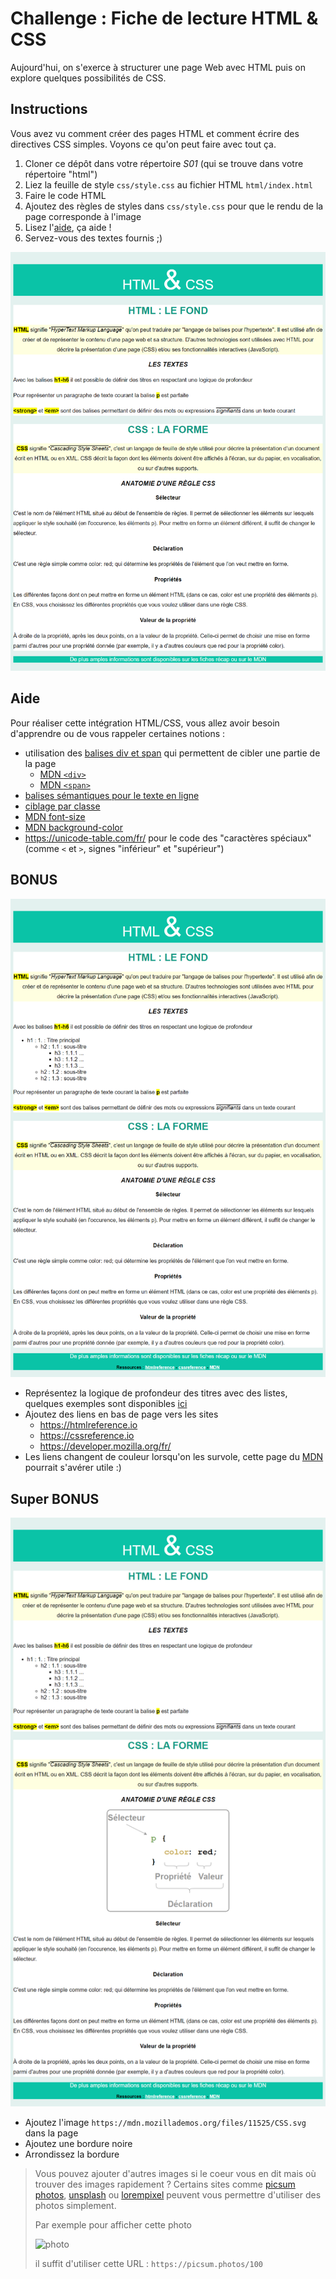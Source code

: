 # Challenge : Fiche de lecture HTML & CSS

Aujourd'hui, on s'exerce à structurer une page Web avec HTML puis on explore quelques possibilités de CSS.

## Instructions

Vous avez vu comment créer des pages HTML et comment écrire des directives CSS simples. Voyons ce qu'on peut faire avec tout ça.

1. Cloner ce dépôt dans votre répertoire _S01_ (qui se trouve dans votre répertoire "html")
2. Liez la feuille de style `css/style.css` au fichier HTML `html/index.html`
3. Faire le code HTML
4. Ajoutez des règles de styles dans `css/style.css` pour que le rendu de la page corresponde à l'image
5. Lisez l'[aide](#aide), ça aide !
6. Servez-vous des textes fournis ;)

![resultat](resultat.png)

## Aide

Pour réaliser cette intégration HTML/CSS, vous allez avoir besoin d'apprendre ou de vous rappeler certaines notions :

- utilisation des [balises div et span](https://kourou.oclock.io/ressources/fiche-recap/structrure-et-semantique/#s%c3%a9mantique-oui-mais-pas-que) qui permettent de cibler une partie de la page
  - [MDN `<div>`](https://developer.mozilla.org/fr/docs/Web/HTML/Element/div)
  - [MDN `<span>`](https://developer.mozilla.org/fr/docs/Web/HTML/Element/span)
- [balises sémantiques pour le texte en ligne](https://developer.mozilla.org/fr/docs/Web/HTML/Element#s%C3%A9mantique_du_texte_en_ligne)
- [ciblage par classe](https://kourou.oclock.io/ressources/fiche-recap/la-syntaxe-css/#classes)
- [MDN font-size](https://developer.mozilla.org/fr/docs/Web/CSS/font-size)
- [MDN background-color](https://developer.mozilla.org/fr/docs/Web/CSS/background-color)
- https://unicode-table.com/fr/ pour le code des "caractères spéciaux" (comme `<` et `>`, signes "inférieur" et "supérieur")

## BONUS

![resultat super bonus](resultat-bonus.png)

- Représentez la logique de profondeur des titres avec des listes, quelques exemples sont disponibles [ici](https://developer.mozilla.org/fr/docs/Web/HTML/Element/ul)
- Ajoutez des liens en bas de page vers les sites
  - https://htmlreference.io
  - https://cssreference.io
  - https://developer.mozilla.org/fr/
- Les liens changent de couleur lorsqu'on les survole, cette page du [MDN](https://developer.mozilla.org/fr/docs/Web/CSS/:hover) pourrait s'avérer utile :)


## Super BONUS

![resultat super bonus](resultat-super-bonus.png)

- Ajoutez l'image `https://mdn.mozillademos.org/files/11525/CSS.svg` dans la page
- Ajoutez une bordure noire
- Arrondissez la bordure


> Vous pouvez ajouter d'autres images si le coeur vous en dit mais où trouver des images rapidement ? Certains sites comme [picsum photos](https://picsum.photos/), [unsplash](https://source.unsplash.com/) ou [lorempixel](http://lorempixel.com/) peuvent vous permettre d'utiliser des photos simplement.
>
> Par exemple pour afficher cette photo
>
> ![photo](https://picsum.photos/100)
>
> il suffit d'utiliser cette URL : `https://picsum.photos/100`
